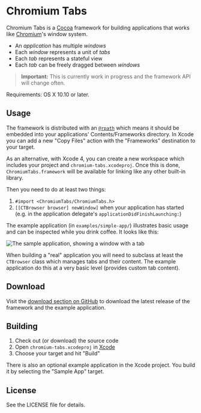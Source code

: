 # Chromium Tabs

Chromium Tabs is a [Cocoa](http://developer.apple.com/cocoa/) framework for building applications that works like [Chromium](http://www.chromium.org/)'s window system.

- An *application* has multiple *windows*
- Each *window* represents a unit of *tabs*
- Each *tab* represents a stateful view
- Each *tab* can be freely dragged between *windows*

> **Important:** This is currently work in progress and the framework API will change often.

Requirements: OS X 10.10 or later.

## Usage

The framework is distributed with an [`@rpath`](http://www.codeshorts.ca/2007/nov/01/leopard-linking-making-relocatable-libraries-movin) which means it should be embedded into your applications' Contents/Frameworks directory. In Xcode you can add a new "Copy Files" action with the "Frameworks" destination to your target.

As an alternative, with Xcode 4, you can create a new workspace which includes your project and `chromium-tabs.xcodeproj`. Once this is done, `ChromiumTabs.framework` will be available for linking like any other built-in library.

Then you need to do at least two things:

1. `#import <ChromiumTabs/ChromiumTabs.h>`
2. `[[CTBrowser browser] newWindow]` when your application has started (e.g. in the application delegate's `applicationDidFinishLaunching:`)

The example application (in `examples/simple-app/`) illustrates basic usage and can be inspected while you drink coffee. It looks like this:

<img src="https://user-images.githubusercontent.com/2482736/51782091-e81d8780-20f0-11e9-86b2-64d21305d715.png" alt="The sample application, showing a window with a tab">

When building a "real" application you will need to subclass at least the `CTBrowser` class which manages tabs and their content. The example application do this at a very basic level (provides custom tab content).

## Download

Visit the [download section on GitHub](http://github.com/rsms/chromium-tabs/downloads) to download the latest release of the framework and the example application.

## Building

1. Check out (or download) the source code
2. Open `chromium-tabs.xcodeproj` in [Xcode](http://developer.apple.com/tools/xcode/)
3. Choose your target and hit "Build"

There is also an optional example application in the Xcode project. You build it by selecting the "Sample App" target.

## License

See the LICENSE file for details.

